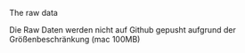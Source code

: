 The raw data

Die Raw Daten werden nicht auf Github gepusht aufgrund der Größenbeschränkung (mac 100MB)
